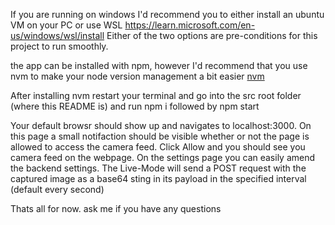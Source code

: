 If you are running on windows I'd recommend you to either install an ubuntu VM on your PC or use WSL https://learn.microsoft.com/en-us/windows/wsl/install
Either of the two options are pre-conditions for this project to run smoothly.

the app can be installed with npm, however I'd recommend that you use nvm to make your node version management a bit easier
[nvm](https://github.com/nvm-sh/nvm)

After installing nvm restart your terminal and go into the src root folder (where this README is) and run npm i followed by npm start

Your default browsr should show up and navigates to localhost:3000. On this page a small notifaction should be visible whether or not the page is allowed to access the camera feed. Click Allow and you should see you camera feed on the webpage.
On the settings page you can easily amend the backend settings. The Live-Mode will send a POST request with the captured image as a base64 sting in its payload in the specified interval (default every second)

Thats all for now. ask me if you have any questions
